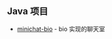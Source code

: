 ## Java 项目

- [minichat-bio](https://github.com/follow1123/java-demo/tree/main/minichat-bio/README.md) - bio 实现的聊天室

